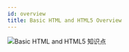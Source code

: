 ```yaml
---
id: overview
title: Basic HTML and HTML5 Overview
---
```


![Basic HTML and HTML5 知识点](https://cdn.nlark.com/yuque/0/2018/png/103970/1543300021666-26d0e277-f373-4e49-bece-873e9500c2d7.png)
